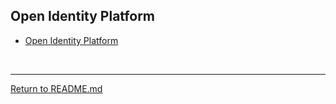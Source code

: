 ## Open Identity Platform

 - [Open Identity Platform](https://github.com/OpenIdentityPlatform)


<br>
<hr>

[Return to README.md](README.md)